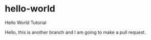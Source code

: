# hello-world
Hello World Tutorial

Hello, this is another branch and I am going to make a pull request.
